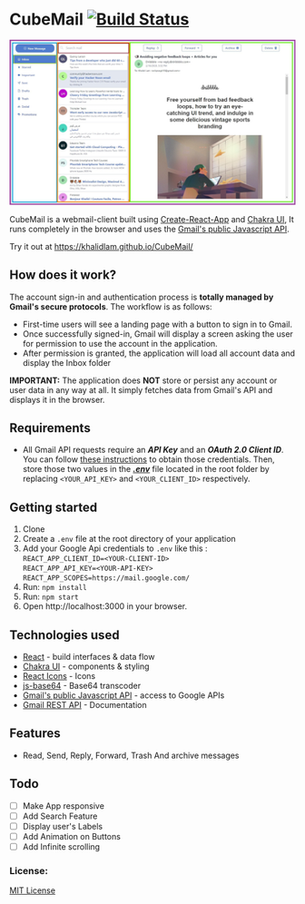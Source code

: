 # CubeMail [![Build Status](https://img.shields.io/github/license/KhalidLam/Gmail-App-React)](https://github.com/KhalidLam/Gmail-App-React/blob/master/LICENSE)

![alt text](https://github.com/KhalidLam/CubeMail/blob/master/screenshot.jpg?raw=true)

CubeMail is a webmail-client built using [Create-React-App](https://github.com/facebook/create-react-app) and [Chakra UI](https://github.com/chakra-ui/chakra-ui/), It runs completely in the browser and uses the [Gmail's public Javascript API](https://developers.google.com/gmail/api/).

Try it out at https://khalidlam.github.io/CubeMail/

## How does it work? 
The account sign-in and authentication process is **totally managed by Gmail's secure protocols**. The workflow is as follows:

- First-time users will see a landing page with a button to sign in to Gmail.
- Once successfully signed-in, Gmail will display a screen asking the user for permission to use the account in the application.
- After permission is granted, the application will load all account data and display the Inbox folder

**IMPORTANT:** The application does **NOT** store or persist any account or user data in any way at all. It simply fetches data from Gmail's API and displays it in the browser.

## Requirements

- All Gmail API requests require an **_API Key_** and an **_OAuth 2.0 Client ID_**. You can follow [these instructions](https://developers.google.com/fit/android/get-api-key) to obtain those credentials. Then, store those two values in the **_[.env](https://facebook.github.io/create-react-app/docs/adding-custom-environment-variables)_** file located in the root folder by replacing `<YOUR_API_KEY>` and `<YOUR_CLIENT_ID>` respectively.

## Getting started
1. Clone
2. Create a `.env` file at the root directory of your application 
3. Add your Google Api credentials to `.env` like this :<br/>
    `REACT_APP_CLIENT_ID=<YOUR-CLIENT-ID>`<br/>
    `REACT_APP_API_KEY=<YOUR-API-KEY>`<br/>
    `REACT_APP_SCOPES=https://mail.google.com/`
2. Run: `npm install`
3. Run: `npm start`
4. Open http://localhost:3000 in your browser.

## Technologies used

- [React](https://github.com/facebook/react) - build interfaces & data flow
- [Chakra UI](https://github.com/chakra-ui/chakra-ui/) - components & styling
- [React Icons](https://github.com/react-icons/react-icons) - Icons
- [js-base64](https://github.com/dankogai/js-base64) - Base64 transcoder
- [Gmail's public Javascript API](https://github.com/google/google-api-javascript-client) - access to Google APIs
- [Gmail REST API](https://developers.google.com/gmail/api) - Documentation

## Features

- Read, Send, Reply, Forward, Trash And archive messages

## Todo

- [ ] Make App responsive
- [ ] Add Search Feature
- [ ] Display user's Labels
- [ ] Add Animation on Buttons
- [ ] Add Infinite scrolling

### License:

[MIT License](https://opensource.org/licenses/MIT)
